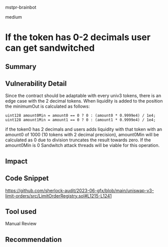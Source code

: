 mstpr-brainbot

medium

# If the token has 0-2 decimals user can get sandwitched

## Summary

## Vulnerability Detail
Since the contract should be adaptable with every univ3 tokens, there is an edge case with the 2 decimal tokens. When liquidity is added to the position the minimumOut is calculated as follows:

```solidity
uint128 amount0Min = amount0 == 0 ? 0 : (amount0 * 0.9999e4) / 1e4;
uint128 amount1Min = amount1 == 0 ? 0 : (amount1 * 0.9999e4) / 1e4;
```

if the token0 has 2 decimals and users adds liquidity with that token with an amount0 of 1000 (10 tokens with 2 decimal precision),  amount0Min will be calculated as 0 due to division truncates the result towards zero. If the amount0Min is 0 Sandwitch attack threads will be viable for this operation.
## Impact

## Code Snippet
https://github.com/sherlock-audit/2023-06-gfx/blob/main/uniswap-v3-limit-orders/src/LimitOrderRegistry.sol#L1215-L1241
## Tool used

Manual Review

## Recommendation
